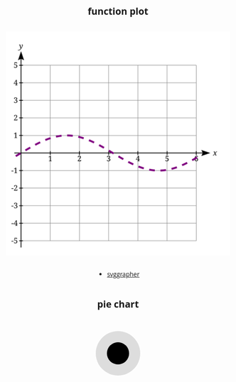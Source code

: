 
## function plot

![graph](imgs/svg-loaders/graph.svg)

- [svggrapher](http://dlippman.imathas.com/svg2/svggrapher.htm)

## pie chart

<div>
<div class="buttons"></div>
<svg width="100" height="100" class="chart">
    <circle r="25" cx="50" cy="50" class="pie"/>
  </svg>
<script>
var total = 158,
    buttons = document.querySelector('.buttons'),
    pie = document.querySelector('.pie'),
    activeClass = 'active';
var continents = {
  asia: 60,
  northAmerica : 5,
  southAmerica: 9,
  oceania: 1,
  africa: 15,
  europe: 12
};
// work out percentage as a result of total
var numberFixer = function(num){
  var result = ((num * total) / 100);
  return result;
}
// create a button for each country
for(property in continents){
  var newEl = document.createElement('button');
  newEl.innerText = property;
  newEl.setAttribute('data-name', property);
  buttons.appendChild(newEl);
}
// when you click a button setPieChart and setActiveClass
  buttons.addEventListener('click', function(e){
    if(e.target != e.currentTarget){
      var el = e.target,
          name = el.getAttribute('data-name');
      setPieChart(name);
      setActiveClass(el);
    }
    e.stopPropagation();
  });
var setPieChart = function(name){
  var number = continents[name],
      fixedNumber = numberFixer(number),
      result = fixedNumber + ' ' + total;
  
  pie.style.strokeDasharray = result;
}
var setActiveClass = function(el) {
  for(var i = 0; i < buttons.children.length; i++) {
    buttons.children[i].classList.remove(activeClass);
    el.classList.add(activeClass);
  }
}
// Set up default settings
setPieChart('asia');
setActiveClass(buttons.children[0]);
</script>
<style>
$primaryColor: #0074d9;
circle {
  fill: #ddd;
  stroke: $primaryColor;
  stroke-width: 50;
  stroke-dasharray: 0 158;
  transition: stroke-dasharray .3s ease;
}
svg {
  margin: 0 auto;
  transform: rotate(-90deg);
  background: #ddd;
  border-radius: 50%;
  display: block;
}
.buttons {
  margin-bottom: 30px;
}
button {
  text-transform: capitalize;
  font-size: 13px;
  cursor: pointer;
  -webkit-appearance: none;
  border: none;
  margin-right: 5px;
  background-color: transparent;
  padding: 5px 10px;
  outline: none;
  border-radius: 2px;
  transition: background-color .1s ease, color .2s ease;
  &:last-of-type {
    margin-right: 0;
  }
  &.active {
    font-weight: 400;
    background-color: $primaryColor;
    color: white;
  }
}
figcaption {
  margin-bottom: 20px;
  font-size: 22px;
  font-weight: bold;
  text-align: center;
}
body {
  display: flex;
  justify-content: center;
  align-items: center;
  flex-direction: column;
  font-family: 'Open Sans', sans-serif;
}
body, html {
  height: 100%;
}
</style>
</div>
